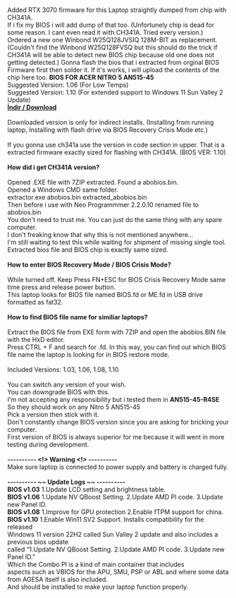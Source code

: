 <br>Added RTX 3070 firmware for this Laptop straightly dumped from chip with CH341A.
<br>If i fix my BIOS i will add dump of that too. (Unfortunely chip is dead for some reason. I cant even read it with CH341A. Tried every version.)
<br>Ordered a new one Winbond W25Q128JVSIQ 128M-BIT as replacement. (Couldn't find the Winbond W25Q128FVSQ but this should do the trick if CH341A will be able to detect new BIOS chip because old one does not getting detected.) Gonna flash the bios that i extracted from orginal BIOS Firmware first then solder it. If it's works, i will upload the contents of the chip here too.
<bold><b>BIOS FOR ACER NITRO 5 AN515-45</b></bold>
<br>Suggested Version: 1.06 (For Low Temps)
<br>Suggested Version: 1.10 (For extended support to Windows 11 Sun Valley 2 Update)
<br><a href="https://github.com/ny4rlk0/BIOS-ACER-NITRO-5-AN515-45/releases/download/BIOS_1.03_1.06_1.08_1.10/All_BIOS_ACER_NITRO_5_AN515-45-R0SE_10.12.2022_13.44.zip"><b>İndir / Download</b></a>
<br>
<br>Downloaded version is only for indirect installs. (Installing from running laptop, Installing with flash drive via BIOS Recovery Crisis Mode etc.)
<br>
<br>If you gonna use ch341a use the version in code section in upper. That is a extracted firmware exactly sized for flashing with CH341A. (BIOS VER: 1.10)
<br>
<br><b>How did i get CH341A version?</b>
<br>
<br>Opened .EXE file with 7ZIP extracted. Found a abobios.bin.
<br>Opened a Windows CMD same folder.
<br>extractor.exe abobios.bin extracted_abobios.bin
<br>Then before i use with Neo Programmmer 2.2.0.10 renamed file to abobios.bin
<br>You don't need to trust me. You can just do the same thing with any spare computer.
<br>I don't freaking know that why this is not mentioned anywhere...
<br>I'm still waiting to test this while waiting for shipment of missing single tool.
<br>Extracted bios file and BIOS chip is exactly same sized.
<br>
<br><b>How to enter BIOS Recovery Mode / BIOS Crisis Mode?</b>
<br>
<br>While turned off. Keep Press FN+ESC for BIOS Crisis Recovery Mode same time press and release power button. 
<br>This laptop looks for BIOS file named BIOS.fd or ME.fd in USB drive formatted as fat32.
<br>
<br><b>How to find BIOS file name for similiar laptops?</b>
<br>
<br>Extract the BIOS file from EXE form with 7ZIP and open the abobios.BIN file with the HxD editor. 
<br>Press CTRL + F and search for .fd. In this way, you can find out which BIOS file name the laptop is looking for in BIOS restore mode.
<br>
<br>Included Versions: 1.03, 1.06, 1.08, 1.10
<br>
<br>You can switch any version of your wish.
<br>You can downgrade BIOS with this.
<br>I'm not accepting any responsibility but i tested them in <b>AN515-45-R4SE</b>
<br>So they should work on any Nitro 5 AN515-45
<br>Pick a version then stick with it.
<br>Don't constantly change BIOS version since you are asking for bricking your computer.
<br>First version of BIOS is always superior for me because it will went in more testing during development.
<br>
<b><br> ---------- <!> Warning <!> ----------</b>
<br>Make sure laptop is connected to power supply and battery is charged fully.
<br>
<b><br> ---------- ~~ Update Logs ~~ ----------</b>
<br><b>BIOS v1.03</b> 1.Update LCD setting and brightness table.
<br><b>BIOS v1.06</b> 1.Update NV QBoost Setting. 2.Update AMD PI code. 3.Update new Panel ID.
<br><b>BIOS v1.08</b> 1.Improve for GPU protection 2.Enable fTPM support for china.
<br><b>BIOS v1.10</b> 1.Enable Win11 SV2 Support. Installs compatibility for the released
<br>Windows 11 version 22H2 called Sun Valley 2 update and also includes a previous bios update 
<br>called “1.Update NV QBoost Setting. 2.Update AMD PI code. 3.Update new Panel ID."
<br>Which the Combo PI is a kind of main container that includes 
<br>aspects such as VBIOS for the APU, SMU, PSP or ABL and where some data from AGESA itself is also included.
<br>And should be installed to make your laptop function properly.



